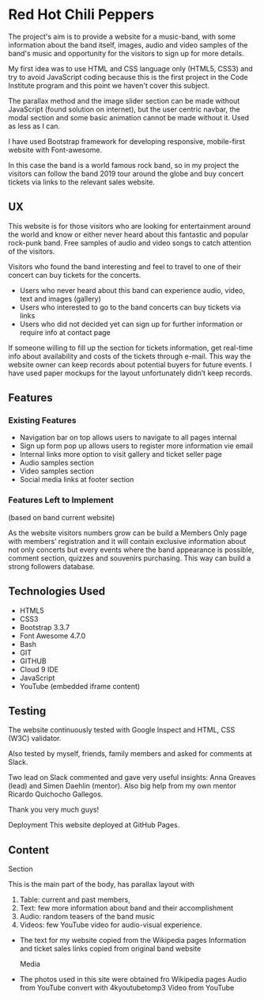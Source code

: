 # Red Hot Chili Peppers

The project's aim is to provide a website for a music-band, with some information about the band itself, images, audio and video samples of the band's music and opportunity for the visitors to sign up for more details.

My first idea was to use HTML and CSS language only (HTML5, CSS3) and try to avoid JavaScript coding because this is the first project in the Code Institute program and this point we haven't cover this subject. 

The parallax method and the image slider section can be made without JavaScript (found solution on internet), but the user centric navbar, the modal section and some basic animation cannot be made without it. 
Used as less as I can.

I have used Bootstrap framework for developing responsive, mobile-first website with Font-awesome.

In this case the band is a world famous rock band, so in my project the visitors can follow the band 2019 tour around the globe and buy concert tickets via links to the relevant sales website.

## UX

This website is for those visitors who are looking for entertainment around the world and know or either never heard about this fantastic and popular rock-punk band. Free samples of audio and video songs to catch attention of the visitors. 

Visitors who found the band interesting and feel to travel to one of their concert can  buy tickets for the concerts.

+ Users who never heard about this band can experience audio, video, text and images (gallery)
+ Users who interested to go to the band concerts can buy tickets via links
+ Users who did not decided yet can sign up for further information or require info at contact page

If someone willing to fill up the section for tickets information, get real-time info about availability and costs of the tickets through e-mail. This way the website owner can keep records about potential buyers for future events.
I have used paper mockups for the layout unfortunately didn’t keep records.

## Features

### Existing Features

+ Navigation bar on top allows users to navigate to all pages internal
+ Sign up form pop up allows users to register more information vie email
+ Internal links more option to visit gallery and ticket seller page
+ Audio samples section
+ Video samples section
+ Social media links at footer section

### Features Left to Implement 

(based on band current website)

As the website visitors numbers grow can be build a Members Only page with members’ registration
and it will contain exclusive information about not only concerts but every events where the band appearance is possible,
comment section, quizzes and souvenirs purchasing. 
This way can build a strong followers database.

## Technologies Used

+ HTML5
+ CSS3
+ Bootstrap 3.3.7
+ Font Awesome 4.7.0
+ Bash
+ GIT
+ GITHUB
+ Cloud 9 IDE
+ JavaScript
+ YouTube (embedded iframe content)

## Testing

The website continuously tested with 
Google Inspect and 
HTML, CSS (W3C) validator.

Also tested by myself, friends, family members and asked for comments at Slack.

Two lead on Slack commented and gave very useful insights: 
Anna Greaves (lead) and
Simen Daehlin (mentor). 
Also big help from my own mentor Ricardo Quichocho Gallegos. 

Thank you very much guys! 

Deployment
This website deployed at GitHub Pages.

## Content

 Section
 
 This is the main part of the body, has parallax layout with
 
1.	Table: current and past members, 
2.	Text: few more information about band and their accomplishment
3.	Audio: random teasers of the band music
4.	Videos: few YouTube video for audio-visual experience.

+ The text for my website copied from the Wikipedia pages
  Information and  ticket sales links copied from original band website

   Media
   
 - The photos used in this site were obtained fro Wikipedia pages
   Audio from YouTube convert with 4kyoutubetomp3
   Video from YouTube
